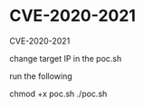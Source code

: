 # CVE-2020-2021
CVE-2020-2021

change target IP in the poc.sh

run the following

chmod +x poc.sh
./poc.sh
